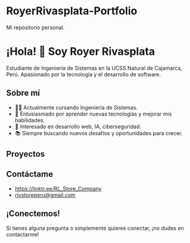 # RoyerRivasplata-Portfolio
Mi repositorio personal.
# ¡Hola! 👋 Soy Royer Rivasplata

Estudiante de Ingeniería de Sistemas en la UCSS
Natural de Cajamarca, Perú. Apasionado por la tecnología y el desarrollo de software.

## Sobre mí

- 👨‍💻  Actualmente cursando Ingeniería de Sistemas.
- 🚀  Entusiasmado por aprender nuevas tecnologías y mejorar mis habilidades.
- 🌱  Interesado en desarrollo web, IA, ciberseguridad.
- 📚  Siempre buscando nuevos desafíos y oportunidades para crecer.

## Proyectos


## Contáctame

- https://linktr.ee/RL_Store_Company
- rivstoreperu@gmail.com

## ¡Conectemos!

Si tienes alguna pregunta o simplemente quieres conectar, ¡no dudes en contactarme!
